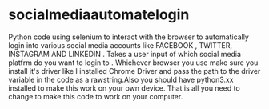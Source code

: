 # socialmediaautomatelogin
Python code using selenium to interact with the browser to automatically login into various social media accounts like FACEBOOK , TWITTER, INSTAGRAM AND LINKEDIN . Takes a user input of which social media platfrm do you want to  login to . 
Whichever browser you use make sure you install it's driver like I installed Chrome Driver and pass the path to the driver variable in the code as a rawstring.Also you should have python3.xx installed to make this work on your own device. That is all you need to change to make this code to  work on your computer.
